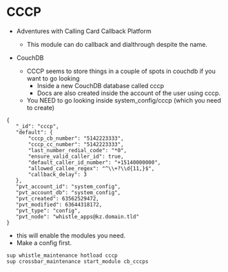 # CCCP

* Adventures with Calling Card Callback Platform
  * This module can do callback and dialthrough despite the name.

* CouchDB
  * CCCP seems to store things in a couple of spots in couchdb if you want to go looking
    * Inside a new CouchDB database called cccp
    * Docs are also created inside the account of the user using cccp.
  * You NEED to go looking inside system_config/cccp (which you need to create)

```
{
   "_id": "cccp",
   "default": {
       "cccp_cb_number": "5142223333",
       "cccp_cc_number": "5142223333",
       "last_number_redial_code": "*0",
       "ensure_valid_caller_id": true,
       "default_caller_id_number": "+15140000000",
       "allowed_callee_regex": "^\\+?\\d{11,}$",
       "callback_delay": 3
   },
   "pvt_account_id": "system_config",
   "pvt_account_db": "system_config",
   "pvt_created": 63562529472,
   "pvt_modified": 63644318172,
   "pvt_type": "config",
   "pvt_node": "whistle_apps@kz.domain.tld"
}

```



* this will enable the modules you need.
* Make a config first.
```
sup whistle_maintenance hotload cccp
sup crossbar_maintenance start_module cb_cccps
```
  
